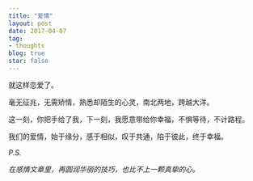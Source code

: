 ```yaml
---
title: "爱情"
layout: post
date: 2017-04-07
tag:
- thoughts
blog: true
star: false
---
```


就这样恋爱了。

毫无征兆，无需矫情，熟悉却陌生的心灵，南北两地，跨越大洋。

这一刻，你把手给了我，下一刻，我愿意带给你幸福，不惧等待，不计路程。

我们的爱情，始于缘分，感于相似，叹于共通，陷于彼此，终于幸福。

*P.S.*

*在感情文章里，再圆润华丽的技巧，也比不上一颗真挚的心。*
